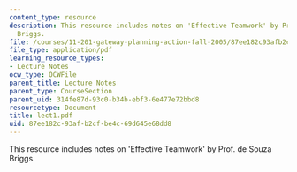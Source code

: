 ```yaml
---
content_type: resource
description: This resource includes notes on 'Effective Teamwork' by Prof. de Souza
  Briggs.
file: /courses/11-201-gateway-planning-action-fall-2005/87ee182c93afb2cfbe4c69d645e68dd8_lect1.pdf
file_type: application/pdf
learning_resource_types:
- Lecture Notes
ocw_type: OCWFile
parent_title: Lecture Notes
parent_type: CourseSection
parent_uid: 314fe87d-93c0-b34b-ebf3-6e477e72bbd8
resourcetype: Document
title: lect1.pdf
uid: 87ee182c-93af-b2cf-be4c-69d645e68dd8
---
```

This resource includes notes on 'Effective Teamwork' by Prof. de Souza Briggs.

